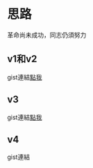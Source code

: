 # 思路
革命尚未成功，同志仍須努力

## v1和v2
gist連結[點我](https://gist.github.com/poflygogo/313e6ed4ceae7ef733d0fa7b78808228)

## v3
gist連結[點我](google.com)

## v4
gist連結
